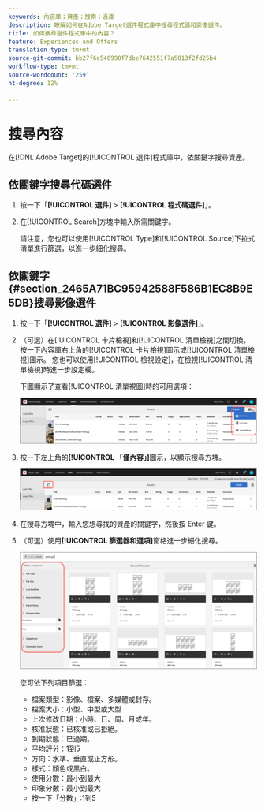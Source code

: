 ```yaml
---
keywords: 內容庫；資產；搜索；過濾
description: 瞭解如何在Adobe Target選件程式庫中搜尋程式碼和影像選件。
title: 如何搜尋選件程式庫中的內容？
feature: Experiences and Offers
translation-type: tm+mt
source-git-commit: bb27f6e540998f7dbe7642551f7a5013f2fd25b4
workflow-type: tm+mt
source-wordcount: '259'
ht-degree: 12%

---
```



# 搜尋內容

在[!DNL Adobe Target]的[!UICONTROL 選件]程式庫中，依關鍵字搜尋資產。

## 依關鍵字搜尋代碼選件

1. 按一下「**[!UICONTROL 選件]** > **[!UICONTROL 程式碼選件]**」。
1. 在[!UICONTROL Search]方塊中輸入所需關鍵字。

   請注意，您也可以使用[!UICONTROL Type]和[!UICONTROL Source]下拉式清單進行篩選，以進一步細化搜尋。

## 依關鍵字{#section_2465A71BC95942588F586B1EC8B9E5DB}搜尋影像選件

1. 按一下「**[!UICONTROL 選件]** > **[!UICONTROL 影像選件]**」。

1. （可選）在[!UICONTROL 卡片檢視]和[!UICONTROL 清單檢視]之間切換，按一下內容庫右上角的[!UICONTROL 卡片檢視]圖示或[!UICONTROL 清單檢視]圖示。 您也可以使用[!UICONTROL 檢視設定]，在檢視[!UICONTROL 清單檢視]時進一步設定欄。

   下圖顯示了查看[!UICONTROL 清單視圖]時的可用選項：

   ![清單檢視選項](/help/c-experiences/c-manage-content/assets/view-settings-options.png)

1. 按一下左上角的&#x200B;**[!UICONTROL 「僅內容」]**&#x200B;圖示，以顯示搜尋方塊。

   ![「僅限內容」選項](/help/c-experiences/c-manage-content/assets/content-only.png)

1. 在搜尋方塊中，輸入您想尋找的資產的關鍵字，然後按 Enter 鍵。

1. （可選）使用&#x200B;**[!UICONTROL 篩選器和選項]**&#x200B;窗格進一步細化搜尋。

   ![篩選與選項窗格](/help/c-experiences/c-manage-content/assets/filter-and-options.png)

   您可依下列項目篩選：

   * 檔案類型：影像、檔案、多媒體或封存。
   * 檔案大小：小型、中型或大型
   * 上次修改日期：小時、日、周、月或年。
   * 核准狀態：已核准或已拒絕。
   * 到期狀態：已過期。
   * 平均評分：1到5
   * 方向：水準、垂直或正方形。
   * 樣式：顏色或黑白。
   * 使用分數：最小到最大
   * 印象分數：最小到最大
   * 按一下「分數」:1到5
